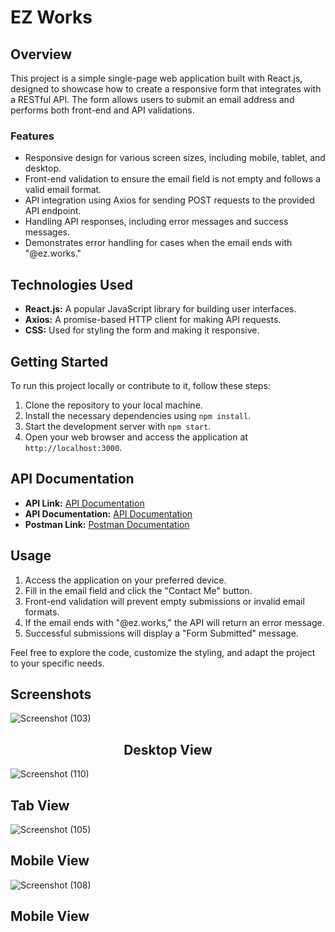 # EZ Works

## Overview

This project is a simple single-page web application built with React.js, designed to showcase how to create a responsive form that integrates with a RESTful API. The form allows users to submit an email address and performs both front-end and API validations.

### Features

- Responsive design for various screen sizes, including mobile, tablet, and desktop.
- Front-end validation to ensure the email field is not empty and follows a valid email format.
- API integration using Axios for sending POST requests to the provided API endpoint.
- Handling API responses, including error messages and success messages.
- Demonstrates error handling for cases when the email ends with "@ez.works."

## Technologies Used

- **React.js:** A popular JavaScript library for building user interfaces.
- **Axios:** A promise-based HTTP client for making API requests.
- **CSS:** Used for styling the form and making it responsive.

## Getting Started

To run this project locally or contribute to it, follow these steps:

1. Clone the repository to your local machine.
2. Install the necessary dependencies using `npm install`.
3. Start the development server with `npm start`.
4. Open your web browser and access the application at `http://localhost:3000`.

## API Documentation

 - **API Link:** [API Documentation](http://3.228.97.110:9000/api)
 - **API Documentation:** [API Documentation](http://3.228.97.110:9000/docs)
 - **Postman Link:** [Postman Documentation](https://documenter.getpostman.com/view/26752449/2s9YC2yYsM#da4eebaa-9929-4ee9-baa8-e3e6d893aee9)

## Usage

1. Access the application on your preferred device.
2. Fill in the email field and click the "Contact Me" button.
3. Front-end validation will prevent empty submissions or invalid email formats.
4. If the email ends with "@ez.works," the API will return an error message.
5. Successful submissions will display a "Form Submitted" message.

Feel free to explore the code, customize the styling, and adapt the project to your specific needs.

## Screenshots

![Screenshot (103)](https://github.com/skabusaeed1/EZ_works/assets/125902584/14db6b89-1143-4ca6-ba97-4f7542a3ec62)
<h2 align='center'>Desktop View</h2>

![Screenshot (110)](https://github.com/skabusaeed1/EZ_works/assets/125902584/17d29290-2738-4eab-bb50-78fef5714a09)
<h2>Tab View</h2>

![Screenshot (105)](https://github.com/skabusaeed1/EZ_works/assets/125902584/b1c38038-806e-4ad3-bd02-906dc5943618)
<h2>Mobile View</h2>

![Screenshot (108)](https://github.com/skabusaeed1/EZ_works/assets/125902584/27bd62c5-3f5c-495e-81d8-00d9aa0d19bd)
<h2 >Mobile View</h2>
